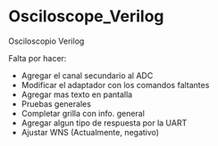 # Osciloscope_Verilog
Osciloscopio Verilog  

Falta por hacer:  

* Agregar el canal secundario al ADC
* Modificar el adaptador con los comandos faltantes
* Agregar mas texto en pantalla
* Pruebas generales
* Completar grilla con info. general
* Agregar algun tipo de respuesta por la UART
* Ajustar WNS (Actualmente, negativo)